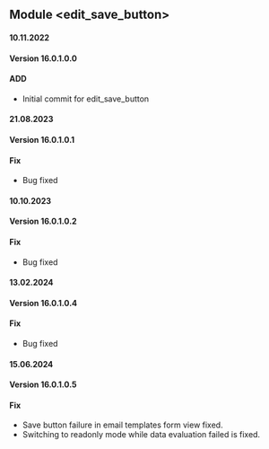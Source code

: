 ## Module <edit_save_button>

#### 10.11.2022
#### Version 16.0.1.0.0
#### ADD
- Initial commit for edit_save_button


#### 21.08.2023
#### Version 16.0.1.0.1
#### Fix
- Bug fixed

#### 10.10.2023
#### Version 16.0.1.0.2
#### Fix
- Bug fixed

#### 13.02.2024
#### Version 16.0.1.0.4
#### Fix
- Bug fixed

#### 15.06.2024
#### Version 16.0.1.0.5
#### Fix
- Save button failure in email templates form view fixed.
- Switching to readonly mode while data evaluation failed is fixed.


